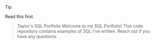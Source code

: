 > [!TIP]
> Read this first.

>Taylor's SQL Portfolio
Welcome to my SQL Portfolio! This code repository contains examples of SQL I've written. Reach out if you have any questions. 
